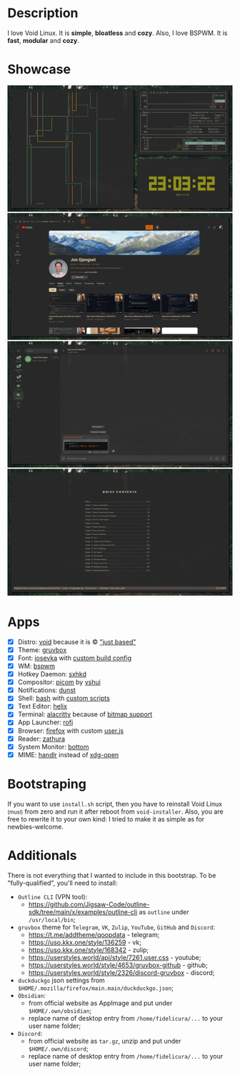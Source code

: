 # Description

I love Void Linux. It is **simple**, **bloatless** and **cozy**.
Also, I love BSPWM. It is **fast**, **modular** and **cozy**.

# Showcase

![Terminal (`kitty`)](showcase/terminal.png)
![Browser (`firefox`)](showcase/browser.png)
![Messenger (`telegram`)](showcase/messenger.png)
![Reader (`zathura`)](showcase/reader.png)

# Apps

- [x] Distro: [void](https://voidlinux.org/) because it is © ["just based"](https://youtu.be/rRFIlBIYCBY?feature=shared&t=9)
- [x] Theme: [gruvbox](https://github.com/morhetz/gruvbox)
- [x] Font: [iosevka]() with [custom build config](/files/assets/fonts/.local/share/fonts/private-build-plans.toml)
- [x] WM: [bspwm](https://github.com/baskerville/bspwm)
- [x] Hotkey Daemon: [sxhkd](https://github.com/baskerville/sxhkd)
- [x] Compositor: [picom](https://github.com/yshui/picom/) by [yshui](https://github.com/yshui)
- [x] Notifications: [dunst](https://github.com/dunst-project/dunst)
- [x] Shell: [bash](https://www.gnu.org/software/bash) with [custom scripts](/files/home/tilde/.bashrc)
- [x] Text Editor: [helix](https://github.com/helix-editor/helix)
- [x] Terminal: [alacritty](https://github.com/alacritty/alacritty) because of [bitmap support](https://github.com/kovidgoyal/kitty/issues/97)
- [x] App Launcher: [rofi](https://github.com/davatorium/rofi)
- [x] Browser: [firefox](https://www.mozilla.org/en-US/firefox/new/) with custom [user.js](/configs/firefox/.mozilla/firefox/main.main/user.js)
- [x] Reader: [zathura](https://git.pwmt.org/pwmt/zathura)
- [x] System Monitor: [bottom](https://github.com/ClementTsang/bottom)
- [x] MIME: [handlr](https://github.com/chmln/handlr) instead of [xdg-open](https://portland.freedesktop.org/doc/xdg-open.html)

# Bootstraping

If you want to use `install.sh` script, then you have to reinstall Void Linux <small>(musl)</small> from zero and run it after reboot from `void-installer`.
Also, you are free to rewrite it to your own kind: I tried to make it as simple as for newbies-welcome.

# Additionals

There is not everything that I wanted to include in this bootstrap.
To be "fully-qualified", you'll need to install:
- `Outline CLI` (VPN tool):
  - https://github.com/Jigsaw-Code/outline-sdk/tree/main/x/examples/outline-cli as `outline` under `/usr/local/bin`;
- `gruvbox` theme for `Telegram`, `VK`, `Zulip`, `YouTube`, `GitHub` and `Discord`:
  - https://t.me/addtheme/qoopdata - telegram;
  - https://uso.kkx.one/style/136259 - vk;
  - https://uso.kkx.one/style/168342 - zulip;
  - https://userstyles.world/api/style/7261.user.css - youtube;
  - https://userstyles.world/style/4653/gruvbox-github - github;
  - https://userstyles.world/style/2326/discord-gruvbox - discord;
- `duckduckgo` json settings from `$HOME/.mozilla/firefox/main.main/duckduckgo.json`;
- `Obsidian`:
  - from official website as AppImage and put under `$HOME/.own/obsidian`;
  - replace name of desktop entry from `/home/fidelicura/...` to your user name folder;
- `Discord`:
  - from official website as `tar.gz`, unzip and put under `$HOME/.own/discord`;
  - replace name of desktop entry from `/home/fidelicura/...` to your user name folder;
